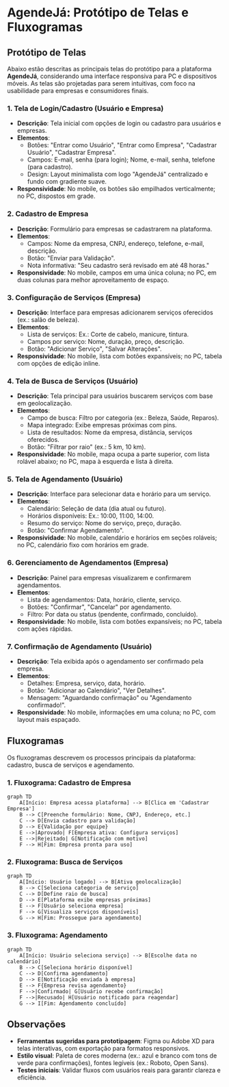 # AgendeJá: Protótipo de Telas e Fluxogramas

## Protótipo de Telas

Abaixo estão descritas as principais telas do protótipo para a plataforma **AgendeJá**, considerando uma interface responsiva para PC e dispositivos móveis. As telas são projetadas para serem intuitivas, com foco na usabilidade para empresas e consumidores finais.

### 1. Tela de Login/Cadastro (Usuário e Empresa)
- **Descrição**: Tela inicial com opções de login ou cadastro para usuários e empresas.
- **Elementos**:
  - Botões: "Entrar como Usuário", "Entrar como Empresa", "Cadastrar Usuário", "Cadastrar Empresa".
  - Campos: E-mail, senha (para login); Nome, e-mail, senha, telefone (para cadastro).
  - Design: Layout minimalista com logo "AgendeJá" centralizado e fundo com gradiente suave.
- **Responsividade**: No mobile, os botões são empilhados verticalmente; no PC, dispostos em grade.

### 2. Cadastro de Empresa
- **Descrição**: Formulário para empresas se cadastrarem na plataforma.
- **Elementos**:
  - Campos: Nome da empresa, CNPJ, endereço, telefone, e-mail, descrição.
  - Botão: "Enviar para Validação".
  - Nota informativa: "Seu cadastro será revisado em até 48 horas."
- **Responsividade**: No mobile, campos em uma única coluna; no PC, em duas colunas para melhor aproveitamento de espaço.

### 3. Configuração de Serviços (Empresa)
- **Descrição**: Interface para empresas adicionarem serviços oferecidos (ex.: salão de beleza).
- **Elementos**:
  - Lista de serviços: Ex.: Corte de cabelo, manicure, tintura.
  - Campos por serviço: Nome, duração, preço, descrição.
  - Botão: "Adicionar Serviço", "Salvar Alterações".
- **Responsividade**: No mobile, lista com botões expansíveis; no PC, tabela com opções de edição inline.

### 4. Tela de Busca de Serviços (Usuário)
- **Descrição**: Tela principal para usuários buscarem serviços com base em geolocalização.
- **Elementos**:
  - Campo de busca: Filtro por categoria (ex.: Beleza, Saúde, Reparos).
  - Mapa integrado: Exibe empresas próximas com pins.
  - Lista de resultados: Nome da empresa, distância, serviços oferecidos.
  - Botão: "Filtrar por raio" (ex.: 5 km, 10 km).
- **Responsividade**: No mobile, mapa ocupa a parte superior, com lista rolável abaixo; no PC, mapa à esquerda e lista à direita.

### 5. Tela de Agendamento (Usuário)
- **Descrição**: Interface para selecionar data e horário para um serviço.
- **Elementos**:
  - Calendário: Seleção de data (dia atual ou futuro).
  - Horários disponíveis: Ex.: 10:00, 11:00, 14:00.
  - Resumo do serviço: Nome do serviço, preço, duração.
  - Botão: "Confirmar Agendamento".
- **Responsividade**: No mobile, calendário e horários em seções roláveis; no PC, calendário fixo com horários em grade.

### 6. Gerenciamento de Agendamentos (Empresa)
- **Descrição**: Painel para empresas visualizarem e confirmarem agendamentos.
- **Elementos**:
  - Lista de agendamentos: Data, horário, cliente, serviço.
  - Botões: "Confirmar", "Cancelar" por agendamento.
  - Filtro: Por data ou status (pendente, confirmado, concluído).
- **Responsividade**: No mobile, lista com botões expansíveis; no PC, tabela com ações rápidas.

### 7. Confirmação de Agendamento (Usuário)
- **Descrição**: Tela exibida após o agendamento ser confirmado pela empresa.
- **Elementos**:
  - Detalhes: Empresa, serviço, data, horário.
  - Botão: "Adicionar ao Calendário", "Ver Detalhes".
  - Mensagem: "Aguardando confirmação" ou "Agendamento confirmado!".
- **Responsividade**: No mobile, informações em uma coluna; no PC, com layout mais espaçado.

## Fluxogramas

Os fluxogramas descrevem os processos principais da plataforma: cadastro, busca de serviços e agendamento.

### 1. Fluxograma: Cadastro de Empresa
```mermaid
graph TD
    A[Início: Empresa acessa plataforma] --> B[Clica em 'Cadastrar Empresa']
    B --> C[Preenche formulário: Nome, CNPJ, Endereço, etc.]
    C --> D[Envia cadastro para validação]
    D --> E{Validação por equipe}
    E -->|Aprovado| F[Empresa ativa: Configura serviços]
    E -->|Rejeitado| G[Notificação com motivo]
    F --> H[Fim: Empresa pronta para uso]
```

### 2. Fluxograma: Busca de Serviços
```mermaid
graph TD
    A[Início: Usuário logado] --> B[Ativa geolocalização]
    B --> C[Seleciona categoria de serviço]
    C --> D[Define raio de busca]
    D --> E[Plataforma exibe empresas próximas]
    E --> F[Usuário seleciona empresa]
    F --> G[Visualiza serviços disponíveis]
    G --> H[Fim: Prossegue para agendamento]
```

### 3. Fluxograma: Agendamento
```mermaid
graph TD
    A[Início: Usuário seleciona serviço] --> B[Escolhe data no calendário]
    B --> C[Seleciona horário disponível]
    C --> D[Confirma agendamento]
    D --> E[Notificação enviada à empresa]
    E --> F{Empresa revisa agendamento}
    F -->|Confirmado| G[Usuário recebe confirmação]
    F -->|Recusado| H[Usuário notificado para reagendar]
    G --> I[Fim: Agendamento concluído]
```

## Observações
- **Ferramentas sugeridas para prototipagem**: Figma ou Adobe XD para telas interativas, com exportação para formatos responsivos.
- **Estilo visual**: Paleta de cores moderna (ex.: azul e branco com tons de verde para confirmações), fontes legíveis (ex.: Roboto, Open Sans).
- **Testes iniciais**: Validar fluxos com usuários reais para garantir clareza e eficiência.